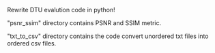 Rewrite DTU evalution code in python!

"psnr_ssim" directory contains PSNR and SSIM metric.

"txt_to_csv" directory contains the code convert unordered txt files into ordered csv files.
